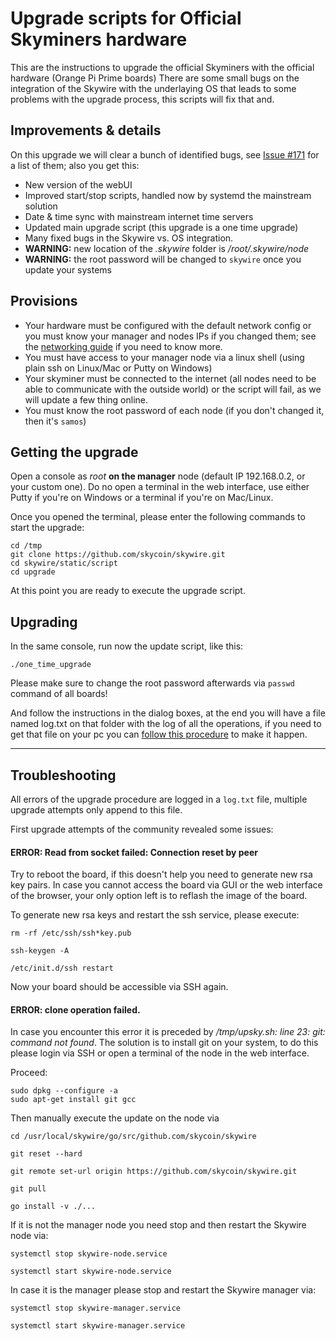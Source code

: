 # Upgrade scripts for Official Skyminers hardware

This are the instructions to upgrade the official Skyminers with the official hardware (Orange Pi Prime boards) There are some small bugs on the integration of the Skywire with the underlaying OS that leads to some problems with the upgrade process, this scripts will fix that and.

## Improvements & details

On this upgrade we will clear a bunch of identified bugs, see [Issue #171](https://github.com/skycoin/skywire/issues/171) for a list of them; also you get this:

* New version of the webUI
* Improved start/stop scripts, handled now by systemd the mainstream solution
* Date & time sync with mainstream internet time servers
* Updated main upgrade script (this upgrade is a one time upgrade)
* Many fixed bugs in the Skywire vs. OS integration.
* **WARNING:** new location of the *.skywire* folder is */root/.skywire/node*
* **WARNING:** the root password will be changed to ```skywire``` once you update your systems

## Provisions

* Your hardware must be configured with the default network config or you must know your manager and nodes IPs if you changed them; see the [networking guide](https://github.com/skycoin/skywire/wiki/Networking-guide-for-the-official-router) if you need to know more.
* You must have access to your manager node via a linux shell (using plain ssh on Linux/Mac or Putty on Windows)
* Your skyminer must be connected to the internet (all nodes need to be able to communicate with the outside world) or the script will fail, as we will update a few thing online.
* You must know the root password of each node (if you don't changed it, then it's ```samos```)

## Getting the upgrade

Open a console as _root_ **on the manager** node (default IP 192.168.0.2, or your custom one). Do no open a terminal in the web interface, use either Putty if you're on Windows or a terminal if you're on Mac/Linux.

Once you opened the terminal, please enter the following commands to start the upgrade:

```
cd /tmp
git clone https://github.com/skycoin/skywire.git
cd skywire/static/script
cd upgrade
```

At this point you are ready to execute the upgrade script.

## Upgrading

In the same console, run now the update script, like this:

```
./one_time_upgrade
```

Please make sure to change the root password afterwards via `passwd` command of all boards!

And follow the instructions in the dialog boxes, at the end you will have a file named log.txt on that folder with the log of all the operations, if you need to get that file on your pc you can [follow this procedure](https://github.com/skycoin/skywire/wiki/Backup-.skywire-folders-(public-keys)#download-backup-folders-to-your-computer-using-filezilla) to make it happen.

***

## Troubleshooting
All errors of the upgrade procedure are logged in a `log.txt` file, multiple upgrade attempts only append to this file. 

First upgrade attempts of the community revealed some issues:

#### ERROR: Read from socket failed: Connection reset by peer
Try to reboot the board, if this doesn't help you need to generate new rsa key pairs. 
In case you cannot access the board via GUI or the web interface of the browser, your only option left is to reflash the image of the board.

To generate new rsa keys and restart the ssh service, please execute:
```
rm -rf /etc/ssh/ssh*key.pub

ssh-keygen -A

/etc/init.d/ssh restart
```

Now your board should be accessible via SSH again.

#### ERROR: clone operation failed.
In case you encounter this error it is preceded by */tmp/upsky.sh: line 23: git: command not found*.
The solution is to install git on your system, to do this please login via SSH or open a terminal of the node in the web interface.

Proceed:
```
sudo dpkg --configure -a
sudo apt-get install git gcc
```
Then manually execute the update on the node via 
```
cd /usr/local/skywire/go/src/github.com/skycoin/skywire

git reset --hard

git remote set-url origin https://github.com/skycoin/skywire.git

git pull

go install -v ./...
```

If it is not the manager node you need stop and then restart the Skywire node via:
```
systemctl stop skywire-node.service

systemctl start skywire-node.service
```
In case it is the manager please stop and restart the Skywire manager via:
```
systemctl stop skywire-manager.service

systemctl start skywire-manager.service
```
